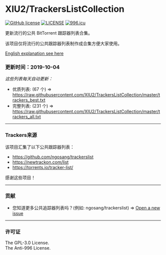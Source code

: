 # XIU2/TrackersListCollection

[![GitHub license](https://img.shields.io/github/license/XIU2/TrackersListCollection.svg?style=flat-square)](https://github.com/XIU2/TrackersListCollection/blob/master/LICENSE)
[![LICENSE](https://img.shields.io/badge/license-Anti%20996-blue.svg?style=flat-square)](https://github.com/996icu/996.ICU/blob/master/LICENSE)
[![996.icu](https://img.shields.io/badge/link-996.icu-red.svg?style=flat-square)](https://996.icu)

更新流行的公共 BitTorrent 跟踪器列表合集。  

该项目仅将流行的公共跟踪器列表制作成合集方便大家使用。  

[English explanation see here](https://github.com/XIU2/TrackersListCollection/blob/master/README.md)

### 更新时间：2019-10-04

*这些列表每天自动更新：*

* 优质列表: (67 个) =>  
https://raw.githubusercontent.com/XIU2/TrackersListCollection/master/trackers_best.txt
* 完整列表: (231 个) =>  
https://raw.githubusercontent.com/XIU2/TrackersListCollection/master/trackers_all.txt

****

### Trackers来源

该项目汇集了以下公共跟踪器列表：
* https://github.com/ngosang/trackerslist
* https://newtrackon.com/list
* https://torrents.io/tracker-list/

感谢这些项目！

****

### 贡献

* 您知道更多公共追踪器列表吗？(例如: ngosang/trackerslist) => [Open a new issue](https://github.com/XIU2/TrackersListCollection/issues/new)

****

### 许可证
The GPL-3.0 License.  
The Anti-996 License.
